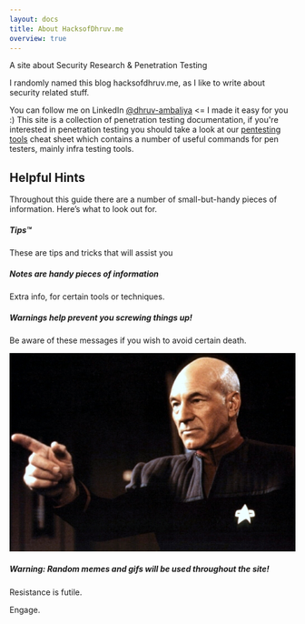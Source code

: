 ```yaml
---
layout: docs
title: About HacksofDhruv.me
overview: true
---
```



<p>A site about Security Research & Penetration Testing</p>

<p>I randomly named this blog hacksofdhruv.me, as I like to write about security related stuff.</p>

<!-- You can follow me on twitter <a href="https://twitter.com/dhruv" rel="nofollow" target="_blank" title="Follow on Twitter"> @dhruv</a> <= I made it easy for you :)  -->
You can follow me on LinkedIn <a href="https://www.linkedin.com/in/dhruv-ambaliya-/" rel="nofollow" target="_blank" title="Follow on LinkedIn"> @dhruv-ambaliya</a> <= I made it easy for you :) 
This site is a collection of penetration testing documentation, if you're interested in penetration testing you should take a look at our [pentesting tools](/blog/penetration-testing-tools-cheat-sheet/) cheat sheet which contains a number of useful commands for pen testers, mainly infra testing tools. 

## Helpful Hints

Throughout this guide there are a number of small-but-handy pieces of
information. Here’s what to look out for.

<div class="note">
  <h5>Tips™</h5>
  <p>These are tips and tricks that will assist you</p>
</div>

<div class="note info">
  <h5>Notes are handy pieces of information</h5>
  <p>Extra info, for certain tools or techniques.</p>
</div>

<div class="note warning">
  <h5>Warnings help prevent you screwing things up!</h5>
  <p>Be aware of these messages if you wish to avoid certain death.</p>
</div>

![Picard Dance](/img/picard-engage.jpg)

<div class="note warning">
  <h5>Warning: Random memes and gifs will be used throughout the site!</h5>
  <p>Resistance is futile.</p>
</div>

Engage.
